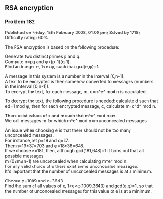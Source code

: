 RSA encryption
--------------

### Problem 182

Published on Friday, 15th February 2008, 01:00 pm; Solved by 1718;
Difficulty rating: 60%

The RSA encryption is based on the following procedure:

Generate two distinct primes p and q.\
Compute n=pq and φ=(p-1)(q-1).\
 Find an integer e, 1\<e\<φ, such that gcd(e,φ)=1.

A message in this system is a number in the interval [0,n-1].\
 A text to be encrypted is then somehow converted to messages (numbers
in the interval [0,n-1]).\
 To encrypt the text, for each message, m, c=m^e^ mod n is calculated.

To decrypt the text, the following procedure is needed: calculate d such
that ed=1 mod φ, then for each encrypted message, c, calculate m=c^d^
mod n.

There exist values of e and m such that m^e^ mod n=m.\
We call messages m for which m^e^ mod n=m unconcealed messages.

An issue when choosing e is that there should not be too many
unconcealed messages.\
For instance, let p=19 and q=37.\
 Then n=19\*37=703 and φ=18\*36=648.\
 If we choose e=181, then, although gcd(181,648)=1 it turns out that all
possible messages\
m (0≤m≤n-1) are unconcealed when calculating m^e^ mod n.\
 For any valid choice of e there exist some unconcealed messages.\
 It's important that the number of unconcealed messages is at a minimum.

Choose p=1009 and q=3643.\
 Find the sum of all values of e, 1\<e\<φ(1009,3643) and gcd(e,φ)=1, so
that the number of unconcealed messages for this value of e is at a
minimum.
